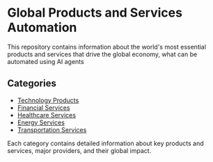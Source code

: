 # Global Products and Services Automation

This repository contains information about the world's most essential products and services that drive the global economy, what can be automated using AI agents

## Categories

- [Technology Products](./products/technology/README.md)
- [Financial Services](./services/financial/README.md)
- [Healthcare Services](./services/healthcare/README.md)
- [Energy Services](./services/energy/README.md)
- [Transportation Services](./services/transportation/README.md)

Each category contains detailed information about key products and services, major providers, and their global impact.
